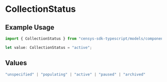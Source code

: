 # CollectionStatus

## Example Usage

```typescript
import { CollectionStatus } from "censys-sdk-typescript/models/components";

let value: CollectionStatus = "active";
```

## Values

```typescript
"unspecified" | "populating" | "active" | "paused" | "archived"
```